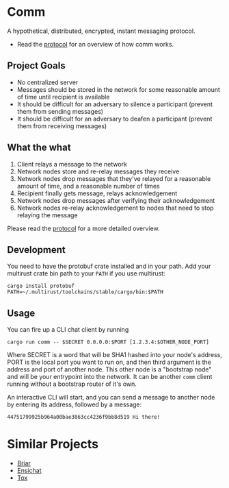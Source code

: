 # Comm

A hypothetical, distributed, encrypted, instant messaging protocol.

* Read the [protocol][protocol] for an overview of how comm works.

## Project Goals

* No centralized server
* Messages should be stored in the network for some reasonable amount of time
  until recipient is available
* It should be difficult for an adversary to silence a participant (prevent
  them from sending messages)
* It should be difficult for an adversary to deafen a participant (prevent them
  from receiving messages)

## What the what

1. Client relays a message to the network
2. Network nodes store and re-relay messages they receive
3. Network nodes drop messages that they've relayed for a reasonable amount of
   time, and a reasonable number of times
4. Recipient finally gets message, relays acknowledgement
5. Network nodes drop messages after verifying their acknowledgement
6. Network nodes re-relay acknowledgement to nodes that need to stop relaying
   the message

Please read the [protocol][protocol] for a more detailed overview.

## Development

You need to have the protobuf crate installed and in your path. Add your multirust
crate bin path to your `PATH` if you use multirust:

    cargo install protobuf
    PATH=~/.multirust/toolchains/stable/cargo/bin:$PATH

## Usage

You can fire up a CLI chat client by running

    cargo run comm -- $SECRET 0.0.0.0:$PORT [1.2.3.4:$OTHER_NODE_PORT]

Where SECRET is a word that will be SHA1 hashed into your node's address, PORT
is the local port you want to run on, and then third argument is the address
and port of another node. This other node is a "bootstrap node" and will be
your entrypoint into the network. It can be another `comm` client running
without a bootstrap router of it's own.

An interactive CLI will start, and you can send a message to another node by
entering its address, followed by a message:

    44751799925b964a00bae3863cc4236f9bb8d519 Hi there!

# Similar Projects

* [Briar](https://briarproject.org/)
* [Ensichat](https://github.com/Nutomic/ensichat)
* [Tox](https://tox.chat/)

[protocol]: PROTOCOL.md
